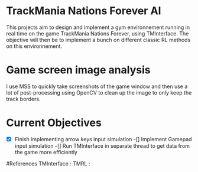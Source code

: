 # TrackMania Nations Forever AI

This projects aim to design and implement a gym environnement running in real time on the game TrackMania Nations Forever, using TMInterface. The objective will then be to implement a bunch on different classic RL methods on this environnement.

# Game screen image analysis
I use MSS to quickly take screenshots of the game window and then use a lot of post-processing using OpenCV to clean up the image to only keep the track borders.


# Current Objectives
-[x] Finish implementing arrow keys input simulation
-[] Implement Gamepad input simulation
-[] Run TMInterface in separate thread to get data from the game more efficiently



#References
TMInterface : 
TMRL :
